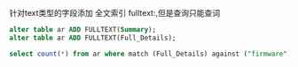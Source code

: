 



针对text类型的字段添加 全文索引 fulltext:,但是查询只能查词
``` sql
alter table ar ADD FULLTEXT(Summary);
alter table ar ADD FULLTEXT(Full_Details);

select count(*) from ar where match (Full_Details) against ("firmware");
```
